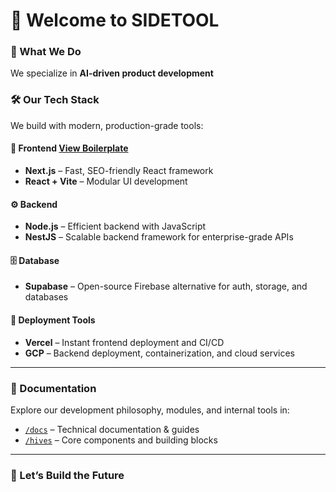 # 👋 Welcome to SIDETOOL

### 🧠 What We Do

We specialize in **AI-driven product development**

### 🛠️ Our Tech Stack

We build with modern, production-grade tools:

#### 🧩 Frontend [View Boilerplate](https://github.com/hisidetool/frontend-boilerplate)

* **Next.js** – Fast, SEO-friendly React framework
* **React + Vite** – Modular UI development

#### ⚙️ Backend

* **Node.js** – Efficient backend with JavaScript
* **NestJS** – Scalable backend framework for enterprise-grade APIs

#### 🗄️ Database

* **Supabase** – Open-source Firebase alternative for auth, storage, and databases

#### 🚀 Deployment Tools

* **Vercel** – Instant frontend deployment and CI/CD
* **GCP** – Backend deployment, containerization, and cloud services

---

### 📂 Documentation

Explore our development philosophy, modules, and internal tools in:

- [`/docs`](./docs) – Technical documentation & guides  
- [`/hives`](./hives) – Core components and building blocks

---

### 🤝 Let’s Build the Future
